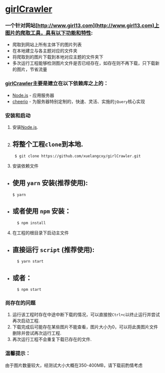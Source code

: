 # [girlCrawler](https://github.com/xuelangcxy/girlCrawler)

### 一个针对网站[http://www.girl13.com](http://www.girl13.com)上图片的爬取工具，具有以下功能和特性:

* 爬取到网站上所有主体下的图片列表
* 在本地建立与各主题对应的文件夹
* 将爬取到的图片下载到本地对应主题的文件夹下
* 多次运行工程能够检测图片文件是否已经存在，如存在则不再下载，只下载新的图片，节省流量

### [girlCrawler](https://github.com/xuelangcxy/girlCrawler)主要是建立在以下依赖库之上的：

* [Node.js](http://nodejs.org/) - 应用服务器
* [cheerio](https://www.npmjs.com/package/cheerio) - 为服务器特别定制的，快速、灵活、实施的`jQuery`核心实现

### 安装和启动

1. 安装[Node.js](http://nodejs.org/).
2. 将整个工程`clone`到本地.
	------------------------
		$ git clone https://github.com/xuelangcxy/girlCrawler.git
3. 安装依赖文件
* 使用 `yarn` 安装(推荐使用):
	------------------------
	  $ yarn
* 或者使用 `npm` 安装：
	------------------------
		$ npm install
4. 在工程的根目录下启动主文件
* 直接运行 `script` (推荐使用):
	------------------------
		$ yarn start
* 或者：
	------------------------
		$ npm start

### 尚存在的问题

1. 运行该工程时存在中途中断下载的情况，可以直接按`Ctrl+c`以终止运行并尝试再次启动工程.
2. 下载完成后可能存在某些图片不能查看，图片大小为0，可以将此类图片文件删除并尝试再次运行工程.
3. 再次运行工程不会重复下载已存在的文件.

### 温馨提示：

由于图片数量较大，经测试大小大概在350-400MB，请下载前酌情考虑
